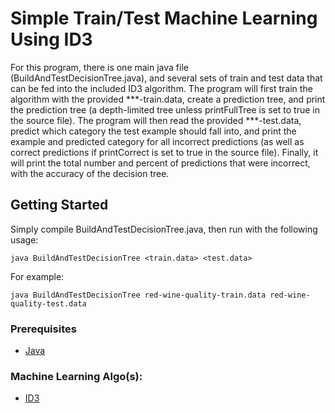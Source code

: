 # Simple Train/Test Machine Learning Using ID3

For this program, there is one main java file (BuildAndTestDecisionTree.java), and several sets of train and test data that can be fed into the included ID3 algorithm. The program will first train the algorithm with the provided ***-train.data, create a prediction tree, and print the prediction tree (a depth-limited tree unless printFullTree is set to true in the source file). The program will then read the provided ***-test.data, predict which category the test example should fall into, and print the example and predicted category for all incorrect predictions (as well as correct predictions if printCorrect is set to true in the source file). Finally, it will print the total number and percent of predictions that were incorrect, with the accuracy of the decision tree.

## Getting Started

Simply compile BuildAndTestDecisionTree.java, then run with the following usage:

```
java BuildAndTestDecisionTree <train.data> <test.data>
```

For example:

```
java BuildAndTestDecisionTree red-wine-quality-train.data red-wine-quality-test.data
```

### Prerequisites

* [Java](https://openjdk.java.net/install/)

### Machine Learning Algo(s):

* [ID3](https://en.wikipedia.org/wiki/ID3_algorithm)

